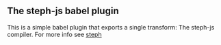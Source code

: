 ## The steph-js babel plugin
This is a simple babel plugin that exports a single transform: The steph-js compiler.
For more info see [steph](https://github.com/ronyhe/steph)

